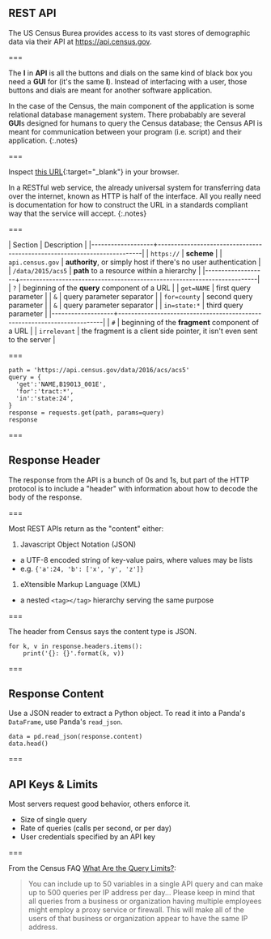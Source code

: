 ---
---

## REST API

The US Census Burea provides access to its vast stores of demographic
data via their API at <https://api.census.gov>.

===

The **I** in **API** is all the buttons and dials on the same kind of
black box you need a **GUI** for (it's the same **I**).  Instead of
interfacing with a user, those buttons and dials are meant for another
software application.

In the case of the Census, the main component of the application is
some relational database management system. There probabably are
several **GUI**s designed for humans to query the Census database; the
Census API is meant for communication between your program
(i.e. script) and their application.
{:.notes}

===

Inspect [this URL](https://api.census.gov/data/2015/acs5?get=NAME&for=county&in=state:24#irrelephant){:target="_blank"} in your browser.

In a RESTful web service, the already universal system for
transferring data over the internet, known as HTTP is half of the
interface. All you really need is documentation for how to construct
the URL in a standards compliant way that the service will accept.
{:.notes}

===

| Section           | Description                                                             |
|-------------------+-------------------------------------------------------------------------|
| `https://`        | **scheme**                                                              |
| `api.census.gov`  | **authority**, or simply host if there's no user authentication         |
| `/data/2015/acs5` | **path** to a resource within a hierarchy                               |
|-------------------+-------------------------------------------------------------------------|
| `?`               | beginning of the **query** component of a URL                           |
| `get=NAME`        | first query parameter                                                   |
| `&`               | query parameter separator                                               |
| `for=county`      | second query parameter                                                  |
| `&`               | query parameter separator                                               |
| `in=state:*`      | third query parameter                                                   |
|-------------------+-------------------------------------------------------------------------|
| `#`               | beginning of the **fragment** component of a URL                        |
| `irrelevant`      | the fragment is a client side pointer, it isn't even sent to the server |

===

```{python title="{{ site.handouts[0] }}"}
path = 'https://api.census.gov/data/2016/acs/acs5'
query = {
  'get':'NAME,B19013_001E',
  'for':'tract:*',
  'in':'state:24',
}
response = requests.get(path, params=query)
response
```

===

## Response Header

The response from the API is a bunch of 0s and 1s, but part of the
HTTP protocol is to include a "header" with information about how
to decode the body of the response.

===

Most REST APIs return as the "content" either:

1. Javascript Object Notation (JSON)
  - a UTF-8 encoded string of key-value pairs, where values may be lists
  - e.g. `{'a':24, 'b': ['x', 'y', 'z']}`
1. eXtensible Markup Language (XML)
  - a nested `<tag></tag>` hierarchy serving the same purpose

===

The header from Census says the content type is JSON.

```{python title="{{ site.handouts[0] }}"}
for k, v in response.headers.items():
    print('{}: {}'.format(k, v))
```

===

## Response Content

Use a JSON reader to extract a Python object. To read it into
a Panda's `DataFrame`, use Panda's `read_json`.

```{python title="{{ site.handouts[0] }}"}
data = pd.read_json(response.content)
data.head()
```

===

## API Keys & Limits

Most servers request good behavior, others enforce it.

- Size of single query
- Rate of queries (calls per second, or per day)
- User credentials specified by an API key

===

From the Census FAQ [What Are the Query Limits?](https://www.census.gov/data/developers/guidance/api-user-guide.Query_Components.html):

>You can include up to 50 variables in a single API query and can make
>up to 500 queries per IP address per day...  Please keep in mind that
>all queries from a business or organization having multiple employees
>might employ a proxy service or firewall. This will make all of the
>users of that business or organization appear to have the same IP
>address.
